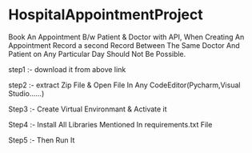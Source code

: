 # HospitalAppointmentProject
Book An Appointment B/w Patient &amp; Doctor with API, When Creating An Appointment Record a second Record Between The Same Doctor And Patient on Any Particular Day Should Not Be Possible.

step1 :- download it from above link 

step2 :- extract Zip File & Open File In Any CodeEditor(Pycharm,Visual Studio......)

Step3 :- Create Virtual Environmant & Activate it

Step4 :- Install All Libraries Mentioned In requirements.txt File

Step5 :- Then Run It
